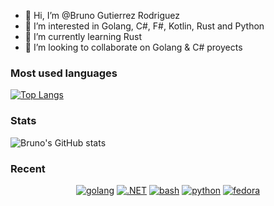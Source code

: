 - 👋 Hi, I’m @Bruno Gutierrez Rodriguez
- 👀 I’m interested in Golang, C#, F#, Kotlin, Rust and Python
- 🌱 I’m currently learning Rust
- 💞️ I’m looking to collaborate on Golang & C# proyects

### Most used languages
[![Top Langs](https://github-readme-stats.vercel.app/api/top-langs/?username=Bruno5200&layout=compact&theme=github_dark&show_icons=true)](https://github.com/bruno5200/github-readme-stats)

### Stats
![Bruno's GitHub stats](https://github-readme-stats.vercel.app/api?username=bruno5200&show_icons=true&theme=github_dark)

### Recent
<p align="center">
<a href="https://github.com/bruno5200"><img src="https://img.shields.io/badge/Go-00ADD8?style=for-the-badge&logo=go&logoColor=white" alt="golang"></a>
<a href="https://github.com/bruno5200"><img src="https://img.shields.io/badge/.NET-5C2D91?style=for-the-badge&logo=.net&logoColor=white" alt =".NET"></a>
<a href="https://github.com/bruno5200"><img src="https://img.shields.io/badge/Shell_Script-121011?style=for-the-badge&logo=gnu-bash&logoColor=white" alt="bash"></a>
<a href="https://github.com/bruno5200"><img src="https://img.shields.io/badge/Python-14354C?style=for-the-badge&logo=python&logoColor=white" alt="python"></a>
<a href="https://github.com/bruno5200"><img src="https://img.shields.io/badge/Fedora-294172?style=for-the-badge&logo=fedora&logoColor=white" alt="fedora"></a>
</p><br>
<!--
**bruno5200/bruno5200** is a ✨ _special_ ✨ repository because its `README.md` (this file) appears on your GitHub profile.

Here are some ideas to get you started:

- 🔭 I’m currently working on ...
- 🌱 I’m currently learning ...
- 👯 I’m looking to collaborate on ...
- 🤔 I’m looking for help with ...
- 💬 Ask me about ...
- 📫 How to reach me: ...
- 😄 Pronouns: ...
- ⚡ Fun fact: ...
-->

